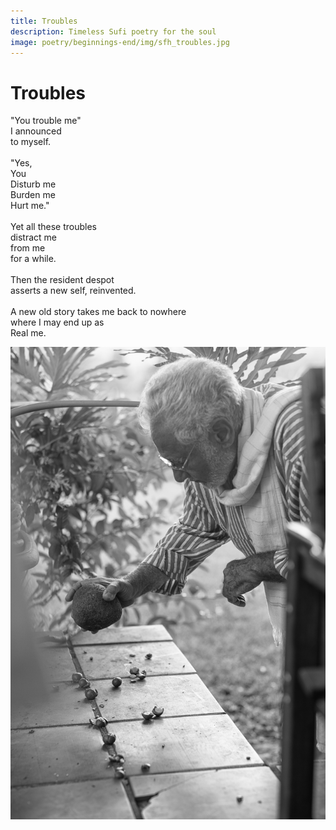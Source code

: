 ```yaml
---
title: Troubles
description: Timeless Sufi poetry for the soul
image: poetry/beginnings-end/img/sfh_troubles.jpg
---
```


# Troubles

<div class="aphorism-text">

"You trouble me"  <br/>
I announced  <br/>
to myself.  <br/>
  <br/>
"Yes,  <br/>
You  <br/>
Disturb me <br/> 
Burden me  <br/>
Hurt me."  <br/>
  <br/>
Yet all these troubles  <br/>
distract me  <br/>
from me  <br/>
for a while.  <br/>
  <br/>
Then the resident despot  <br/>
asserts a new self, reinvented.  <br/>
  <br/>
A new old story takes me back to nowhere  <br/>
where I may end up as  <br/>
Real me.  <br/>

</div>

![Troubled](./img/sfh_troubles.jpg)